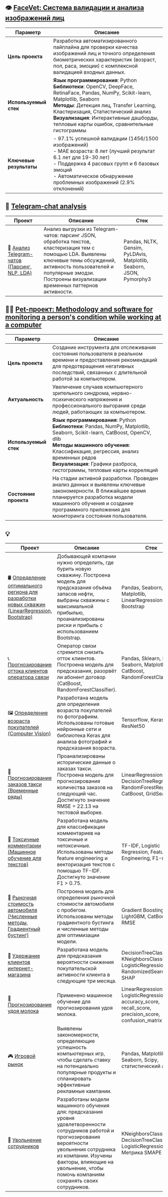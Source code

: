 ## 👁️ [FaceVet: Система валидации и анализа изображений лиц](https://github.com/soloveva-veronika/FaceVet/blob/main/FaceVet.ipynb)

| **Параметр**              | **Описание**                                                                                                                                                                                                                                                                                                                                                   |
|---------------------------|-------------------------------------------------------------------------------------------------------------------------------------------------------------------------------------------------------------------------------------------------------------------------------------------------------------------------------------------------------------------|
| **Цель проекта**          | Разработка автоматизированного пайплайна для проверки качества изображений лиц и точного определения биометрических характеристик (возраст, пол, раса, эмоции) с комплексной валидацией входных данных.                                                                                                                                                          |
| **Используемый стек**     | **Язык программирования**: Python <br> **Библиотеки**: OpenCV, DeepFace, RetinaFace, Pandas, NumPy, Scikit-learn, Matplotlib, Seaborn <br> **Методы**: Детекция лиц, Transfer Learning, Кластеризация, Статистический анализ <br> **Визуализация**: Интерактивные дашборды, тепловые карты ошибок, сравнительные гистограммы |
| **Ключевые результаты**   | - 97.1% успешной валидации (1456/1500 изображений) <br> - MAE возраста: 8 лет (лучший результат 6.1 лет для 19-30 лет) <br> - Поддержка 4 расовых групп и 6 базовых эмоций <br> - Автоматическое обнаружение проблемных изображений (2.9% отклонений)                                                                                                             |





## 📱  [Telegram-chat analysis](https://github.com/soloveva-veronika/-/blob/main/LDA.ipynb)
| **Проект**                                             | **Описание**                                                                                                                                                                                                                                                                                                                                                                                                                                                                 | **Стек**                                                                                   |
|--------------------------------------------------------|---------------------------------------------------------------------------------------------------------------------------------------------------------------------------------------------------------------------------------------------------------------------------------------------------------------------------------------------------------------------------------------------------------------------------------------------------------------------------|--------------------------------------------------------------------------------------------|
| 💬 [Анализ Telegram-чатов (Парсинг, NLP, LDA)](https://github.com/soloveva-veronika/-/blob/main/LDA.ipynb) | Анализ выгрузки из Telegram-чатов: парсинг JSON, обработка текстов, кластеризация тем с помощью LDA. Выявлены ключевые темы обсуждений, активность пользователей и популярные эмодзи. Построены визуализации временных паттернов активности. | Pandas, NLTK, Gensim, PyLDAvis, Matplotlib, Seaborn, JSON, Pymorphy3 |



## 👩‍💻 [Pet-проект: **Methodology and software for monitoring a person's condition while working at a computer**](https://github.com/soloveva-veronika/video_data_analysis/tree/main)

| **Параметр**              | **Описание**                                                                                                                                                                                                                                                                                                                                                   |
|---------------------------|-------------------------------------------------------------------------------------------------------------------------------------------------------------------------------------------------------------------------------------------------------------------------------------------------------------------------------------------------------------------|
| **Цель проекта**          | Создание инструмента для отслеживания состояния пользователя в реальном времени и предоставления рекомендаций для предотвращения негативных последствий, связанных с длительной работой за компьютером.                                                                                                                                                          |
| **Актуальность**          | Увеличение случаев компьютерного зрительного синдрома, нервно-психического напряжения и профессионального выгорания среди людей, работающих за компьютером.                                                                                                                                                                                                        |
| **Используемый стек**     | **Язык программирования**: Python <br> **Библиотеки**: Pandas, NumPy, Matplotlib, Seaborn, Scikit-learn, CatBoost, OpenCV, dlib <br> **Методы машинного обучения**: Классификация, регрессия, анализ временных рядов <br> **Визуализация**: Графики разброса, гистограммы, тепловые карты корреляций |
| **Состояние проекта**     | На стадии активной разработки. Проведен анализ данных и выявлены ключевые закономерности. В ближайшее время планируется разработка модели машинного обучения и создание программного приложения для мониторинга состояния пользователя.                                                                                                                       |


## 💡 


| **Проект**                                             | **Описание**                                                                                                                                                                                                                                                                                                                                                                                                                                                                 | **Стек**                                                                                   |
|--------------------------------------------------------|---------------------------------------------------------------------------------------------------------------------------------------------------------------------------------------------------------------------------------------------------------------------------------------------------------------------------------------------------------------------------------------------------------------------------------------------------------------------------|--------------------------------------------------------------------------------------------|
| 🛢️ [Определение оптимального региона для разработки новых скважин (LinearRegression, Bootstrap)](https://github.com/soloveva-veronika/wells) | Добывающей компании нужно определить, где бурить новую скважину. Построена модель для предсказания объёма запасов нефти, выбраны скважины с максимальной прибылью, проанализированы риски и прибыль с использованием Bootstrap.                                                                                                                                                                                                                     | Pandas, Seaborn, Matplotlib, LinearRegression, Bootstrap                                                     |
| 📞 [Прогнозирование оттока клиентов оператора связи](https://github.com/soloveva-veronika/churn-prediction-telecom)| Оператор связи стремится снизить отток клиентов. Построена модель для предсказания, разорвёт ли абонент договор (CatBoost, RandomForestClassifier).                                                                                                                                                                                                                                                                                     | Pandas, Sklearn, Numpy, Seaborn, Matplotlib, CatBoost, RandomForestClassifier                               |
| 🖼️ [Определение возраста покупателей (Computer Vision)](https://github.com/soloveva-veronika/Age-determination) | Разработана модель для определения возраста покупателей по фотографиям. Использованы готовые нейронные сети и библиотека Keras для анализа фотографий и предсказания возраста.                                                                                                                                                                                                                                 | Tensorflow, Keras, CNN, ResNet50                                                                      |
| 🚖 [Прогнозирование заказов такси (Временные ряды)](https://github.com/soloveva-veronika/forecasting-taxi-orders)    | Проанализированы исторические данные о заказах такси. Построена модель для прогнозирования количества заказов на следующий час. Достигнуто значение RMSE = 22.13 на тестовой выборке.                                                                                                                                                                                                                             | LinearRegression, DecisionTreeRegressor, RandomForestRegressor, CatBoost, GridSearchCV |
| 🤬 [Токсичные комментарии (Машинное обучение для текстов)](https://github.com/soloveva-veronika/toxic_comments) | Разработана модель для классификации комментариев на токсичные и нетоксичные. Использованы методы feature engineering и векторизация текстов с помощью TF-IDF. Достигнуто значение F1 > 0.75.                                                                                                                                                                                                                 | TF-IDF, Logistic Regression, Feature Engineering, F1-мера                                 |
| 🚗 [Рыночная стоимость автомобиля (Численные методы, Градиентный бустинг)](https://github.com/soloveva-veronika/the-market-value-of-the-car)  | Построена модель для определения рыночной стоимости автомобиля с пробегом. Использованы методы градиентного бустинга и численные методы для оптимизации модели.                                                                                                                                                                                                                                                 | Gradient Boosting, LightGBM, CatBoost, RMSE                                                |
| 🛒 [Удержание клиентов интернет-магазина](https://github.com/soloveva-veronika/customer-retention-in-the-online-store) | Разработана модель для предсказания вероятности снижения покупательской активности клиента в следующие три месяца.                                                                                                                                                                                                                                                                                             | DecisionTreeClassifier, KNeighborsClassifier, LogisticRegression, SVC, RandomizedSearchCV, SHAP                                                          |
| 🐄 [Прогнозирование удоя молока](https://github.com/soloveva-veronika/cows) | Применено машинное обучение для прогнозирования удоя молока.                                                                                                                                                                                                                                                                                                                                                  | LinearRegression, LogisticRegression, accuracy_score, recall_score, precision_score, confusion_matrix                                                              |
| 🎮 [Игровой рынок](https://github.com/soloveva-veronika/the-gaming-market) | Выявлены закономерности, определяющие успешность компьютерных игр, чтобы сделать ставку на потенциально популярные продукты и спланировать эффективные рекламные кампании.                                                                                                                                                                                                                                     | Pandas, Matplotlib, Seaborn, Scipy, статистический анализ                                        |
| 👥 [Увольнение сотрудников](https://github.com/soloveva-veronika/dismissal-of-employees) | Разработаны модели машинного обучения для: предсказания уровня удовлетворенности сотрудников работой и прогнозирования вероятности увольнения сотрудника из компании. Изучены факторы, влияющие на увольнение, чтобы помочь компаниям сохранять своих сотрудников.                                                                                                                                                                                                                                                                                                                   | KNeighborsClassifier, DecisionTreeClassifier, LogisticRegression, Метрика SMAPE                                                         |


